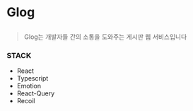 # <p>**Glog**</p>
> Glog는 개발자들 간의 소통을 도와주는 게시판 웹 서비스입니다


### **STACK**
- React
- Typescript
- Emotion
- React-Query
- Recoil






